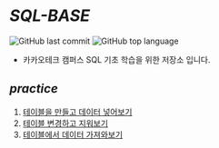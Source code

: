 # *SQL-BASE*

 ![GitHub last commit](https://img.shields.io/github/last-commit/ichanguk/SQL-BASE?style=flat-square) ![GitHub top language](https://img.shields.io/github/languages/top/ichanguk/SQL-BASE?color=orange&logo=java&style=flat-square)


- 카카오테크 캠퍼스 SQL 기초 학습을 위한 저장소 입니다.

## *practice*

1. [테이블을 만들고 데이터 넣어보기](https://github.com/ichanguk/SQL-BASE/blob/main/practice/practice1.sql)
2. [테이블 변경하고 지워보기](https://github.com/ichanguk/SQL-BASE/blob/main/practice/practice2.sql)
3. [테이블에서 데이터 가져와보기](https://github.com/ichanguk/SQL-BASE/blob/main/practice/practice3.sql)
